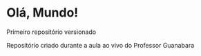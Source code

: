 # Olá, Mundo!
 Primeiro repositório versionado

Repositório criado durante a aula ao vivo do Professor Guanabara